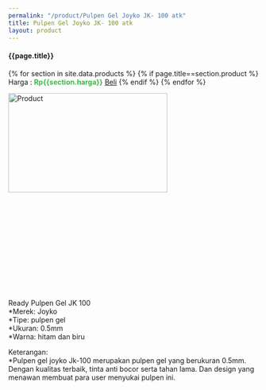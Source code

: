 ```yaml
---
permalink: "/product/Pulpen Gel Joyko JK- 100 atk"
title: Pulpen Gel Joyko JK- 100 atk
layout: product
---
```


#### {{page.title}}

{% for section in site.data.products %}
	{% if page.title==section.product %}
Harga : <span style="color:#42b549">**Rp{{section.harga}}**</span>  <a class="btn btn-success" href="http://api.whatsapp.com/send?phone={{site.whatsapp}}&text=kak saya mau beli {{page.title}} {{section.harga}} 1 buah bayarnya di kampus ia kak %3A)" style="width:100px;">Beli</a>
	{% endif %}
{% endfor %}

<image src="{{site.baseurl}}/img/Pulpen Gel Joyko JK- 100 atk.jpg" alt="Product" width="80%" height="50%" style="max-width:400px;max-height:400px"/>

Ready Pulpen Gel JK 100  
*Merek: Joyko  
*Tipe: pulpen gel  
*Ukuran: 0.5mm  
*Warna: hitam dan biru   
  
Keterangan:  
*Pulpen gel joyko Jk-100 merupakan pulpen gel yang berukuran 0.5mm. Dengan kualitas terbaik, tinta anti bocor serta tahan lama. Dan design yang menawan membuat para user menyukai pulpen ini.